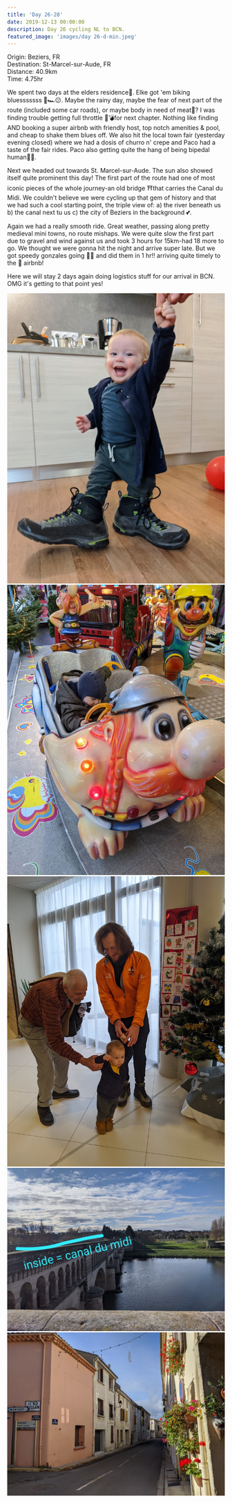 ```yaml
---
title: 'Day 26-28'
date: 2019-12-13 00:00:00
description: Day 26 cycling NL to BCN.
featured_image: 'images/day 26-d-min.jpeg'
---
```


Origin: Beziers, FR <br>
Destination: St-Marcel-sur-Aude, FR <br>
Distance: 40.9km <br>
Time: 4.75hr <br>

We spent two days at the elders residence🐰. Elke got 'em biking bluesssssss 🛵🏎😕. Maybe the rainy day, maybe the fear of next part of the route (included some car roads), or maybe body in need of meat🥩? I was finding trouble getting full throttle 🧨💣for next chapter. Nothing like finding AND booking a super airbnb with friendly host, top notch amenities & pool, and cheap to shake them blues off. We also hit the local town fair (yesterday evening closed) where we had a dosis of churro n' crepe and Paco had a taste of the fair rides. Paco also getting quite the hang of being bipedal human🦶🦶.

Next we headed out towards St. Marcel-sur-Aude. The sun also showed itself quite prominent this day! The first part of the route had one of most iconic pieces of the whole journey-an old bridge ⛩that carries the Canal du Midi. We couldn't believe we were cycling up that gem of history and that we had such a cool starting point, the triple view of: a) the river beneath us b) the canal next tu us c) the city of Beziers in the background 💕.

Again we had a really smooth ride. Great weather, passing along pretty medieval mini towns, no route mishaps. We were quite slow the first part due to gravel and wind against us and took 3 hours for 15km-had 18 more to go. We thought we were gonna hit the night and arrive super late. But we got speedy gonzales going 🐹💨 and did them in 1 hr!! arriving quite timely to the 🤩 airbnb!

Here we will stay 2 days again doing logistics stuff for our arrival in BCN. OMG it's getting to that point yes!

<div class="gallery" data-columns="3">
	<img src="/images/day 26-a-min.jpg">
	<img src="/images/day 26-b-min.jpg">
	<img src="/images/day 26-c-min.jpg">
	<img src="/images/day 26-d-min.jpeg">
	<img src="/images/day 26-e-min.jpg">
</div>
